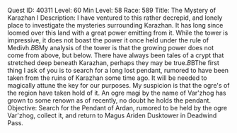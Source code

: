 Quest ID: 40311
Level: 60
Min Level: 58
Race: 589
Title: The Mystery of Karazhan I
Description: I have ventured to this rather decrepid, and lonely place to investigate the mysteries surrounding Karazhan. It has long since loomed over this land with a great power emitting from it. While the tower is impressive, it does not boast the power it once held under the rule of Medivh.$B$BMy analysis of the tower is that the growing power does not come from above, but below. There have always been tales of a crypt that stretched deep beneath Karazhan, perhaps they may be true.$B$BThe first thing I ask of you is to search for a long lost pendant, rumored to have been taken from the ruins of Karazhan some time ago. It will be needed to magically attune the key for our purposes. My suspicion is that the ogre's of the region have taken hold of it. An ogre magi by the name of Var'zhog has grown to some renown as of recently, no doubt he holds the pendant.
Objective: Search for the Pendant of Ardan, rumored to be held by the ogre Var'zhog, collect it, and return to Magus Ariden Dusktower in Deadwind Pass.
